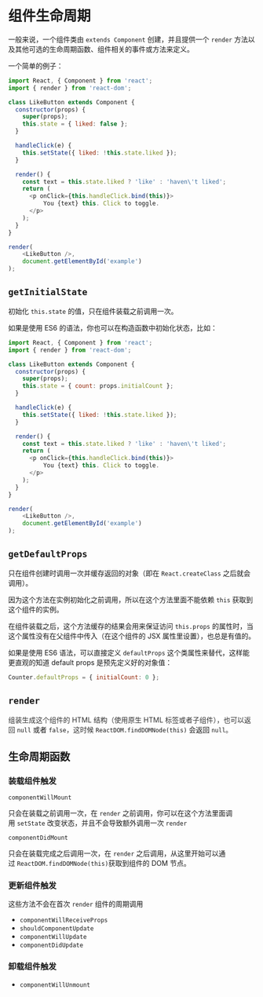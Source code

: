 # 组件生命周期

一般来说，一个组件类由 `extends Component` 创建，并且提供一个 `render` 方法以及其他可选的生命周期函数、组件相关的事件或方法来定义。

一个简单的例子：
```javascript
import React, { Component } from 'react';
import { render } from 'react-dom';

class LikeButton extends Component {
  constructor(props) {
    super(props);
    this.state = { liked: false };
  }

  handleClick(e) {
    this.setState({ liked: !this.state.liked });
  }

  render() {
    const text = this.state.liked ? 'like' : 'haven\'t liked';
    return (
      <p onClick={this.handleClick.bind(this)}>
          You {text} this. Click to toggle.
      </p>
    );
  }
}

render(
    <LikeButton />,
    document.getElementById('example')
);
```
## <a name="getinitialstate"></a>`getInitialState`
初始化 `this.state` 的值，只在组件装载之前调用一次。

如果是使用 ES6 的语法，你也可以在构造函数中初始化状态，比如：
```javascript
import React, { Component } from 'react';
import { render } from 'react-dom';

class LikeButton extends Component {
  constructor(props) {
    super(props);
    this.state = { count: props.initialCount };
  }

  handleClick(e) {
    this.setState({ liked: !this.state.liked });
  }

  render() {
    const text = this.state.liked ? 'like' : 'haven\'t liked';
    return (
      <p onClick={this.handleClick.bind(this)}>
          You {text} this. Click to toggle.
      </p>
    );
  }
}

render(
    <LikeButton />,
    document.getElementById('example')
);
```
## <a name="getdefaultprops"></a>`getDefaultProps`
只在组件创建时调用一次并缓存返回的对象（即在 `React.createClass` 之后就会调用）。

因为这个方法在实例初始化之前调用，所以在这个方法里面不能依赖 `this` 获取到这个组件的实例。

在组件装载之后，这个方法缓存的结果会用来保证访问 `this.props` 的属性时，当这个属性没有在父组件中传入（在这个组件的 JSX 属性里设置），也总是有值的。

如果是使用 ES6 语法，可以直接定义 `defaultProps` 这个类属性来替代，这样能更直观的知道 default props 是预先定义好的对象值：
```javascript
Counter.defaultProps = { initialCount: 0 };
```
## <a name="render"></a>`render`
<span data-type="color" style="color:rgb(51, 51, 51)"><span data-type="background" style="background-color:rgb(255, 255, 255)">组装生成这个组件的 HTML 结构（使用原生 HTML 标签或者子组件），也可以返回 </span></span>`null`<span data-type="color" style="color:rgb(51, 51, 51)"><span data-type="background" style="background-color:rgb(255, 255, 255)"> </span></span>或者 `false`<span data-type="color" style="color:rgb(51, 51, 51)"><span data-type="background" style="background-color:rgb(255, 255, 255)">，这时候 </span></span>`ReactDOM.findDOMNode(this)`<span data-type="color" style="color:rgb(51, 51, 51)"><span data-type="background" style="background-color:rgb(255, 255, 255)"> </span></span>会返回 `null`<span data-type="color" style="color:rgb(51, 51, 51)"><span data-type="background" style="background-color:rgb(255, 255, 255)">。</span></span>
## <a name="生命周期函数"></a>生命周期函数
### <a name="b98nqd"></a>装载组件触发
`componentWillMount`

只会在装载之前调用一次，在 `render` 之前调用，你可以在这个方法里面调用 `setState` 改变状态，并且不会导致额外调用一次 `render`

`componentDidMount`

只会在装载完成之后调用一次，在 `render` 之后调用，从这里开始可以通过 `ReactDOM.findDOMNode(this)`获取到组件的 DOM 节点。
### <a name="更新组件触发"></a>更新组件触发

这些方法不会在首次 `render` 组件的周期调用

* `componentWillReceiveProps`
* `shouldComponentUpdate`
* `componentWillUpdate`
* `componentDidUpdate`

### <a name="卸载组件触发"></a>卸载组件触发

* `componentWillUnmount`


